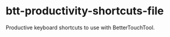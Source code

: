 btt-productivity-shortcuts-file
===============================

Productive keyboard shortcuts to use with BetterTouchTool.
